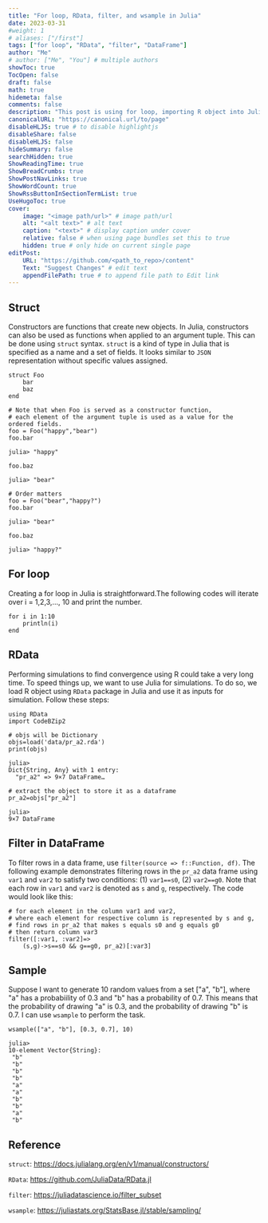 ```yaml
---
title: "For loop, RData, filter, and wsample in Julia"
date: 2023-03-31
#weight: 1
# aliases: ["/first"]
tags: ["for loop", "RData", "filter", "DataFrame"]
author: "Me"
# author: ["Me", "You"] # multiple authors
showToc: true
TocOpen: false
draft: false
math: true
hidemeta: false
comments: false
description: "This post is using for loop, importing R object into Julia, using filter to DataFrame-type-object, using wsample to draw values from known probability distribution"
canonicalURL: "https://canonical.url/to/page"
disableHLJS: true # to disable highlightjs
disableShare: false
disableHLJS: false
hideSummary: false
searchHidden: true
ShowReadingTime: true
ShowBreadCrumbs: true
ShowPostNavLinks: true
ShowWordCount: true
ShowRssButtonInSectionTermList: true
UseHugoToc: true
cover:
    image: "<image path/url>" # image path/url
    alt: "<alt text>" # alt text
    caption: "<text>" # display caption under cover
    relative: false # when using page bundles set this to true
    hidden: true # only hide on current single page
editPost:
    URL: "https://github.com/<path_to_repo>/content"
    Text: "Suggest Changes" # edit text
    appendFilePath: true # to append file path to Edit link
---
```


## Struct

Constructors are functions that create new objects. In Julia, constructors can also be used as functions when applied to an argument tuple. This can be done using `struct` syntax. `struct` is a kind of type in Julia that is specified as a name and a set of fields. It looks similar to `JSON` representation without specific values assigned. 
```
struct Foo 
    bar
    baz 
end 

# Note that when Foo is served as a constructor function,
# each element of the argument tuple is used as a value for the ordered fields.
foo = Foo("happy","bear")
foo.bar

julia> "happy"

foo.baz

julia> "bear"

# Order matters
foo = Foo("bear","happy?")
foo.bar

julia> "bear"

foo.baz 

julia> "happy?"

```


## For loop 

Creating a for loop in Julia is straightforward.The following codes will iterate over i = 1,2,3,..., 10 and print the number. 

```
for i in 1:10
    println(i)
end 
```

## RData

Performing simulations to find convergence using R could take a very long time. To speed things up, we want to use Julia for simulations. To do so, we load R object using `RData` package in Julia and use it as inputs for simulation. Follow these steps:

```
using RData 
import CodeBZip2 

# objs will be Dictionary
objs=load('data/pr_a2.rda')
print(objs)

julia> 
Dict{String, Any} with 1 entry:
  "pr_a2" => 9×7 DataFrame…

# extract the object to store it as a dataframe
pr_a2=objs["pr_a2"]

julia>  
9×7 DataFrame
```

## Filter in DataFrame 

To filter rows in a data frame, use `filter(source => f::Function, df)`. The following example demonstrates filtering rows in the `pr_a2` data frame using `var1` and `var2` to satisfy two conditions: (1) `var1==s0`,  (2) `var2==g0`. Note that each row in `var1` and `var2` is denoted as `s` and `g`, respectively. The code would look like this: 

```
# for each element in the column var1 and var2, 
# where each element for respective column is represented by s and g,
# find rows in pr_a2 that makes s equals s0 and g equals g0
# then return column var3
filter([:var1, :var2]=>
    (s,g)->s==s0 && g==g0, pr_a2)[:var3]
```

## Sample 

Suppose I want to generate 10 random values from a set ["a", "b"], where "a" has a probabiility of 0.3 and "b" has a probability of 0.7. This means that the probability of drawing "a" is 0.3, and the probability of drawing "b" is 0.7.  I can use `wsample` to perform the task.  
```
wsample(["a", "b"], [0.3, 0.7], 10)

julia> 
10-element Vector{String}:
 "b"
 "b"
 "b"
 "b"
 "a"
 "a"
 "b"
 "b"
 "a"
 "b"
```

## Reference 

`struct`: https://docs.julialang.org/en/v1/manual/constructors/

`RData`: https://github.com/JuliaData/RData.jl

`filter`: https://juliadatascience.io/filter_subset

`wsample`: https://juliastats.org/StatsBase.jl/stable/sampling/
